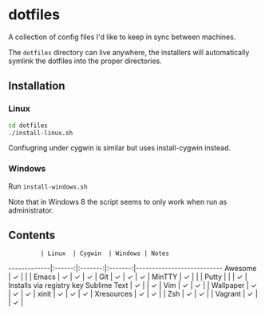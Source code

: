 dotfiles
========

A collection of config files I'd like to keep in sync between machines.

The `dotfiles` directory can live anywhere, the installers will automatically symlink the dotfiles into the proper directories.

## Installation
### Linux
```sh
cd dotfiles
./install-linux.sh
```

Confiugring under cygwin is similar but uses install-cygwin instead.

### Windows
Run `install-windows.sh`

Note that in Windows 8 the script seems to only work when run as administrator.

## Contents
             | Linux  | Cygwin  | Windows | Notes
-------------|:------:|:-------:|:-------:|---------------------------
Awesome      | ✓      |         |         |
Emacs        | ✓      | ✓       | ✓       |
Git          | ✓      | ✓       | ✓       |
MinTTY       | ✓      |         |         |
Putty        |        |         | ✓       | Installs via registry key
Sublime Text | ✓      |         | ✓       |
Vim          | ✓      | ✓       |         |
Wallpaper    | ✓      | ✓       | ✓       |
xinit        | ✓      | ✓       | ✓       |
Xresources   | ✓      | ✓       |         |
Zsh          | ✓      | ✓       |         |
Vagrant      | ✓      |         | ✓       |
